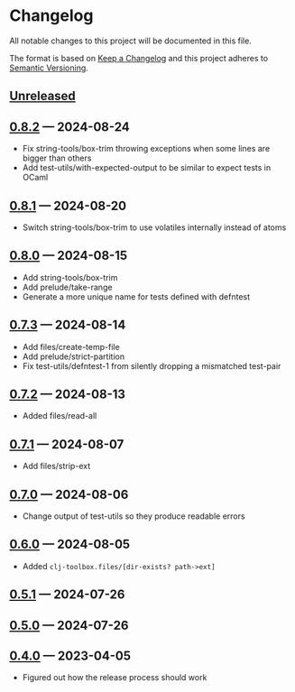 # Changelog

All notable changes to this project will be documented in this file.

The format is based on [Keep a Changelog](http://keepachangelog.com)
and this project adheres to [Semantic Versioning](http://semver.org/spec/v2.0.0.html).


## [Unreleased]

## [0.8.2] — 2024-08-24
* Fix string-tools/box-trim throwing exceptions when some lines are bigger than others
* Add test-utils/with-expected-output to be similar to expect tests in OCaml

## [0.8.1] — 2024-08-20
* Switch string-tools/box-trim to use volatiles internally instead of atoms

## [0.8.0] — 2024-08-15
* Add string-tools/box-trim
* Add prelude/take-range
* Generate a more unique name for tests defined with defntest

## [0.7.3] — 2024-08-14
* Add files/create-temp-file
* Add prelude/strict-partition
* Fix test-utils/defntest-1 from silently dropping a mismatched test-pair

## [0.7.2] — 2024-08-13
* Added files/read-all

## [0.7.1] — 2024-08-07
* Add files/strip-ext

## [0.7.0] — 2024-08-06
* Change output of test-utils so they produce readable errors

## [0.6.0] — 2024-08-05
* Added `clj-toolbox.files/[dir-exists? path->ext]`

## [0.5.1] — 2024-07-26

## [0.5.0] — 2024-07-26

## [0.4.0] — 2023-04-05
- Figured out how the release process should work


[0.4.0]: https://github.com/tanelso2/clj-toolbox/compare/0.0.0...0.4.0
[0.5.0]: https://github.com/tanelso2/clj-toolbox/compare/0.4.0...0.5.0
[0.5.1]: https://github.com/tanelso2/clj-toolbox/compare/0.5.0...0.5.1
[0.6.0]: https://github.com/tanelso2/clj-toolbox/compare/0.5.1...0.6.0
[0.7.0]: https://github.com/tanelso2/clj-toolbox/compare/0.6.0...0.7.0
[0.7.1]: https://github.com/tanelso2/clj-toolbox/compare/0.7.0...0.7.1
[0.7.2]: https://github.com/tanelso2/clj-toolbox/compare/0.7.1...0.7.2
[0.7.3]: https://github.com/tanelso2/clj-toolbox/compare/0.7.2...0.7.3
[0.8.0]: https://github.com/tanelso2/clj-toolbox/compare/0.7.3...0.8.0
[0.8.1]: https://github.com/tanelso2/clj-toolbox/compare/0.8.0...0.8.1
[0.8.2]: https://github.com/tanelso2/clj-toolbox/compare/0.8.1...0.8.2
[Unreleased]: https://github.com/tanelso2/clj-toolbox/compare/0.8.2...HEAD
